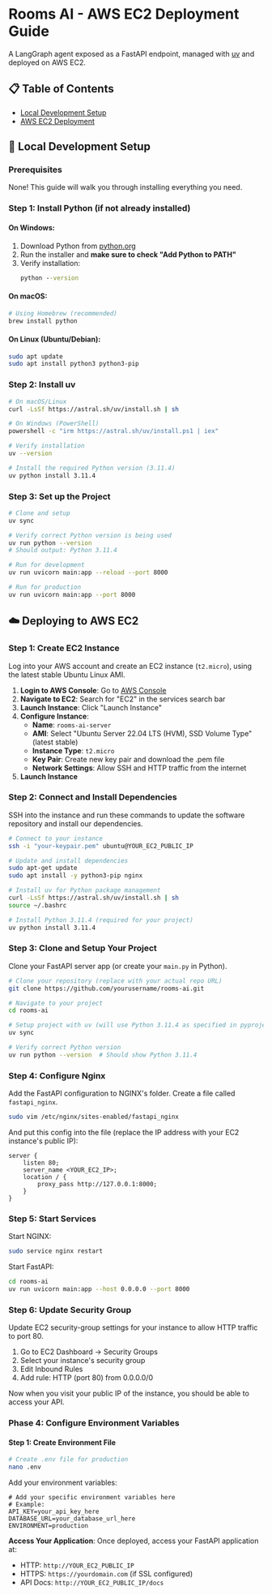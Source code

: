 # Rooms AI - AWS EC2 Deployment Guide

A LangGraph agent exposed as a FastAPI endpoint, managed with [uv](https://github.com/astral-sh/uv) and deployed on AWS EC2.

## 📋 Table of Contents

- [Local Development Setup](#-local-development-setup)
- [AWS EC2 Deployment](#-aws-ec2-deployment)

## 🚀 Local Development Setup

### Prerequisites

None! This guide will walk you through installing everything you need.

### Step 1: Install Python (if not already installed)

#### On Windows:

1. Download Python from [python.org](https://www.python.org/downloads/)
2. Run the installer and **make sure to check "Add Python to PATH"**
3. Verify installation:
   ```cmd
   python --version
   ```

#### On macOS:

```bash
# Using Homebrew (recommended)
brew install python
```

#### On Linux (Ubuntu/Debian):

```bash
sudo apt update
sudo apt install python3 python3-pip
```

### Step 2: Install uv

```bash
# On macOS/Linux
curl -LsSf https://astral.sh/uv/install.sh | sh

# On Windows (PowerShell)
powershell -c "irm https://astral.sh/uv/install.ps1 | iex"

# Verify installation
uv --version

# Install the required Python version (3.11.4)
uv python install 3.11.4
```

### Step 3: Set up the Project

```bash
# Clone and setup
uv sync

# Verify correct Python version is being used
uv run python --version
# Should output: Python 3.11.4

# Run for development
uv run uvicorn main:app --reload --port 8000

# Run for production
uv run uvicorn main:app --port 8000
```

## ☁️ Deploying to AWS EC2

### Step 1: Create EC2 Instance

Log into your AWS account and create an EC2 instance (`t2.micro`), using the latest stable Ubuntu Linux AMI.

1. **Login to AWS Console**: Go to [AWS Console](https://console.aws.amazon.com/)
2. **Navigate to EC2**: Search for "EC2" in the services search bar
3. **Launch Instance**: Click "Launch Instance"
4. **Configure Instance**:
   - **Name**: `rooms-ai-server`
   - **AMI**: Select "Ubuntu Server 22.04 LTS (HVM), SSD Volume Type" (latest stable)
   - **Instance Type**: `t2.micro`
   - **Key Pair**: Create new key pair and download the .pem file
   - **Network Settings**: Allow SSH and HTTP traffic from the internet
5. **Launch Instance**

### Step 2: Connect and Install Dependencies

SSH into the instance and run these commands to update the software repository and install our dependencies.

```bash
# Connect to your instance
ssh -i "your-keypair.pem" ubuntu@YOUR_EC2_PUBLIC_IP

# Update and install dependencies
sudo apt-get update
sudo apt install -y python3-pip nginx

# Install uv for Python package management
curl -LsSf https://astral.sh/uv/install.sh | sh
source ~/.bashrc

# Install Python 3.11.4 (required for your project)
uv python install 3.11.4
```

### Step 3: Clone and Setup Your Project

Clone your FastAPI server app (or create your `main.py` in Python).

```bash
# Clone your repository (replace with your actual repo URL)
git clone https://github.com/yourusername/rooms-ai.git

# Navigate to your project
cd rooms-ai

# Setup project with uv (will use Python 3.11.4 as specified in pyproject.toml)
uv sync

# Verify correct Python version
uv run python --version  # Should show Python 3.11.4
```

### Step 4: Configure Nginx

Add the FastAPI configuration to NGINX's folder. Create a file called `fastapi_nginx`.

```bash
sudo vim /etc/nginx/sites-enabled/fastapi_nginx
```

And put this config into the file (replace the IP address with your EC2 instance's public IP):

```nginx
server {
    listen 80;
    server_name <YOUR_EC2_IP>;
    location / {
        proxy_pass http://127.0.0.1:8000;
    }
}
```

### Step 5: Start Services

Start NGINX:

```bash
sudo service nginx restart
```

Start FastAPI:

```bash
cd rooms-ai
uv run uvicorn main:app --host 0.0.0.0 --port 8000
```

### Step 6: Update Security Group

Update EC2 security-group settings for your instance to allow HTTP traffic to port 80.

1. Go to EC2 Dashboard → Security Groups
2. Select your instance's security group
3. Edit Inbound Rules
4. Add rule: HTTP (port 80) from 0.0.0.0/0

Now when you visit your public IP of the instance, you should be able to access your API.

### Phase 4: Configure Environment Variables

#### Step 1: Create Environment File

```bash
# Create .env file for production
nano .env
```

Add your environment variables:

```env
# Add your specific environment variables here
# Example:
API_KEY=your_api_key_here
DATABASE_URL=your_database_url_here
ENVIRONMENT=production
```

**Access Your Application**: Once deployed, access your FastAPI application at:

- HTTP: `http://YOUR_EC2_PUBLIC_IP`
- HTTPS: `https://yourdomain.com` (if SSL configured)
- API Docs: `http://YOUR_EC2_PUBLIC_IP/docs`
